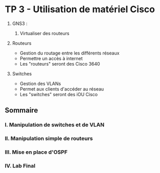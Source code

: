 # TP 3 - Utilisation de matériel Cisco


 1. GNS3 :
    1. Virtualiser des routeurs

2. Routeurs
    - Gestion du routage entre les différents réseaux
    - Permettre un accès à internet
    - Les "routeurs" seront des Cisco 3640
3. Switches
    - Gestion des VLANs
    - Permet aux clients d'accéder au réseau
    - Les "switches" seront des iOU Cisco


## Sommaire

 ### <a name="abcd">I. Manipulation de switches et de VLAN</a>

 ### II. Manipulation simple de routeurs

 ### III. Mise en place d'OSPF

 ### IV. Lab Final
